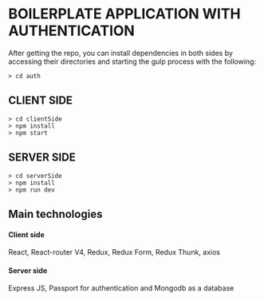 # BOILERPLATE APPLICATION WITH AUTHENTICATION
After getting the repo, you can install dependencies in both sides by accessing their directories and starting the gulp process with the following:
```
> cd auth
```

## CLIENT SIDE
```
> cd clientSide
> npm install
> npm start
```
## SERVER SIDE
```
> cd serverSide
> npm install
> npm run dev
```


## Main technologies
#### Client side
React, React-router V4, Redux, Redux Form, Redux Thunk, axios

#### Server side
Express JS, Passport for authentication and Mongodb as a database
